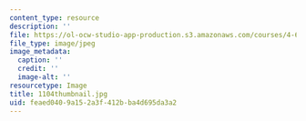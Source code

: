 ```yaml
---
content_type: resource
description: ''
file: https://ol-ocw-studio-app-production.s3.amazonaws.com/courses/4-614-religious-architecture-and-islamic-cultures-fall-2002/feaed0409a152a3f412bba4d695da3a2_1104thumbnail.jpg
file_type: image/jpeg
image_metadata:
  caption: ''
  credit: ''
  image-alt: ''
resourcetype: Image
title: 1104thumbnail.jpg
uid: feaed040-9a15-2a3f-412b-ba4d695da3a2
---
```

